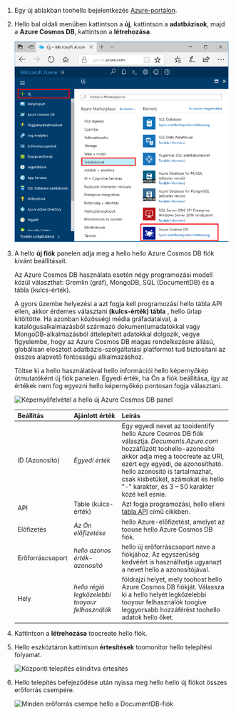 1. Egy új ablakban toohello bejelentkezés [Azure-portálon](https://portal.azure.com/).
2. Hello bal oldali menüben kattintson a **új**, kattintson a **adatbázisok**, majd a **Azure Cosmos DB**, kattintson a **létrehozása**.
   
   ![Képernyőfelvétel a hello Azure-portálon további szolgáltatásokat, és Azure Cosmos DB kiemelve](./media/cosmos-db-create-dbaccount-table/create-nosql-db-databases-json-tutorial-1.png)

3. A hello **új fiók** panelen adja meg a hello hello Azure Cosmos DB fiók kívánt beállításait. 

    Az Azure Cosmos DB használata esetén négy programozási modell közül választhat: Gremlin (gráf), MongoDB, SQL (DocumentDB) és a tábla (kulcs-érték). 
    
    A gyors üzembe helyezési a azt fogja kell programozási hello tábla API ellen, akkor érdemes választani **(kulcs-érték) tábla** , hello űrlap kitöltötte. Ha azonban közösségi média gráfadataival, a katalógusalkalmazásból származó dokumentumadatokkal vagy MongoDB-alkalmazásból áttelepített adatokkal dolgozik, vegye figyelembe, hogy az Azure Cosmos DB magas rendelkezésre állású, globálisan elosztott adatbázis-szolgáltatási platformot tud biztosítani az összes alapvető fontosságú alkalmazáshoz.

    Töltse ki a hello használatával hello információi hello képernyőkép útmutatóként új fiók panelen. Egyedi érték, ha Ön a fiók beállítása, így az értékek nem fog egyezni hello képernyőkép pontosan fogja választani. 
 
    ![Képernyőfelvétel a hello új Azure Cosmos DB panel](./media/cosmos-db-create-dbaccount-table/create-nosql-db-databases-json-tutorial-2.png)

    Beállítás|Ajánlott érték|Leírás
    ---|---|---
    ID (Azonosító)|*Egyedi érték*|Egy egyedi nevet az tooidentify hello Azure Cosmos DB fiók választja. *Documents.Azure.com* hozzáfűzött toohello-azonosító akkor adja meg a toocreate az URI, ezért egy egyedi, de azonosítható. hello azonosító is tartalmazhat, csak kisbetűket, számokat és hello "-" karakter, és 3 – 50 karakter közé kell esnie.
    API|Table (kulcs-érték)|Azt fogja programozási, hello elleni [tábla API](../articles/cosmos-db/table-introduction.md) című cikkben.|
    Előfizetés|*Az Ön előfizetése*|hello Azure-előfizetést, amelyet az toouse hello Azure Cosmos DB fiók. 
    Erőforráscsoport|*hello azonos érték-azonosító*|hello új erőforráscsoport neve a fiókjához. Az egyszerűség kedvéért is használhatja ugyanazt a nevet hello a azonosítójával. 
    Hely|*hello régió legközelebbi tooyour felhasználók*|földrajzi helyet, mely toohost hello Azure Cosmos DB fiókját. Válassza ki a hello helyét legközelebbi tooyour felhasználók toogive leggyorsabb hozzáférést toohello adatok hello őket.   

4. Kattintson a **létrehozása** toocreate hello fiók.
5. Hello eszköztáron kattintson **értesítések** toomonitor hello telepítési folyamat.

    ![Központi telepítés elindítva értesítés](./media/cosmos-db-create-dbaccount-table/notification.png)

6.  Hello telepítés befejeződése után nyissa meg hello hello új fiókot összes erőforrás csempére. 

    ![Minden erőforrás csempe hello a DocumentDB-fiók](./media/cosmos-db-create-dbaccount-table/all-resources.png)
